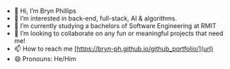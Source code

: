 - 👋 Hi, I’m Bryn Phillips
- 👀 I’m interested in back-end, full-stack, AI & algorithms.
- 🌱 I’m currently studying a bachelors of Software Engineering at RMIT
- 💞️ I’m looking to collaborate on any fun or meaningful projects that need me!
- 📫 How to reach me [https://bryn-ph.github.io/github_portfolio/](url)
- 😄 Pronouns: He/Him

<!---
bryn-ph/bryn-ph is a ✨ special ✨ repository because its `README.md` (this file) appears on your GitHub profile.
You can click the Preview link to take a look at your changes.
--->
